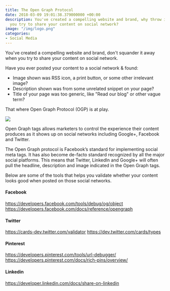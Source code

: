 ```yaml
---
title: The Open Graph Protocol
date: 2018-03-09 19:01:38.379000000 +00:00
description: You've created a compelling website and brand, why throw it away when
  you try to share your content on social network?
image: "/img/logo.png"
categories:
- Social Media
---
```


You've created a compelling website and brand, don't squander it away when you try to share your content on social network.

Have you ever posted your content to a social network & found:

- Image shown was RSS icon, a print button, or some other irrelevant image?
- Description shown was from some unrelated snippet on your page?
- Title of your page was too generic, like "Read our blog" or other vague term?

That where Open Graph Protocol (OGP) is at play.

![](https://res.cloudinary.com/mryap/image/upload/v1539625138/open-graph-logo.png)

Open Graph tags allows marketers to control the experience their content produces as it shows up on social networks including Google+, Facebook and Twitter.

The Open Graph protocol is Facebook’s standard for implementing social meta tags. It has also become de-facto standard recognized by all the major social platforms. This means that Twitter, LinkedIn and Google+ will often pull the headline, description and image indicated in the Open Graph tags.

Below are some of the tools that helps you validate whether your content looks good when posted on those social networks.

#### Facebook

https://developers.facebook.com/tools/debug/og/object
https://developers.facebook.com/docs/reference/opengraph

#### Twitter

https://cards-dev.twitter.com/validator
https://dev.twitter.com/cards/types

#### Pinterest

https://developers.pinterest.com/tools/url-debugger/
https://developers.pinterest.com/docs/rich-pins/overview/

#### Linkedin

https://developer.linkedin.com/docs/share-on-linkedin
